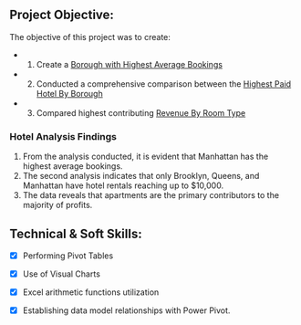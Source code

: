 ## Project Objective:
  The objective of this project was to create:
  
   * 1. Create a [Borough with Highest Average Bookings](https://github.com/Tabshills/Hotel-Analysis/blob/main/Borough%20Booking%20Average.pdf) 

  *  2. Conducted a comprehensive comparison between the [Highest Paid Hotel By Borough](https://github.com/Tabshills/Hotel-Analysis/blob/main/Highest%20Paid%20Hotels%20By%20Boroughs.pdf)
  
   * 3. Compared highest contributing [Revenue By Room Type](https://github.com/Tabshills/Hotel-Analysis/blob/main/Revenue%20By%20Room.pdf)

### Hotel Analysis Findings  
1. From the analysis conducted, it is evident that Manhattan has the highest average bookings.
2. The second analysis indicates that only Brooklyn, Queens, and Manhattan have hotel rentals reaching up to $10,000.
3. The data reveals that apartments are the primary contributors to the majority of profits.

## Technical & Soft Skills:
- [x]	Performing Pivot Tables
- [x]	Use of Visual Charts
- [x]	Excel arithmetic functions utilization
- [x]	Establishing data model relationships with Power Pivot.

